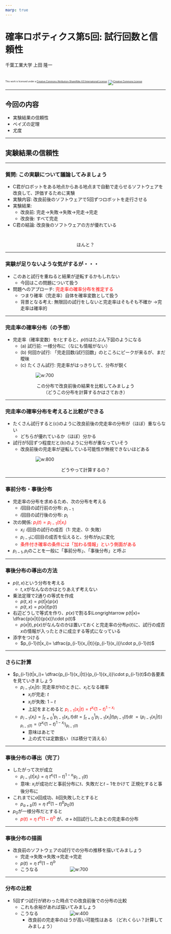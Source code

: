 ```yaml
---
marp: true
---
```


<!-- footer: 確率ロボティクス第5回 -->

# 確率ロボティクス第5回: 試行回数と信頼性

千葉工業大学 上田 隆一

<br />

<p style="font-size:50%">
This work is licensed under a <a rel="license" href="http://creativecommons.org/licenses/by-sa/4.0/">Creative Commons Attribution-ShareAlike 4.0 International License</a>.
<a rel="license" href="http://creativecommons.org/licenses/by-sa/4.0/">
<img alt="Creative Commons License" style="border-width:0" src="https://i.creativecommons.org/l/by-sa/4.0/88x31.png" /></a>
</p>

---

<!-- paginate: true -->

## 今回の内容

- 実験結果の信頼性
- ベイズの定理
- 尤度


---

## 実験結果の信頼性


---

### 質問: この実験について議論してみましょう

- C君がロボットをある地点からある地点まで自動で走らせるソフトウェアを改良して、評価するために実験
- 実験内容: 改良前後のソフトウェアで5回ずつロボットを走行させる
- 実験結果: 
    - 改良前: 完走$\rightarrow$失敗$\rightarrow$失敗$\rightarrow$完走$\rightarrow$完走
    - 改良後: すべて完走
- C君の結論: 改良後のソフトウェアの方が優れている

<center style="padding-top:2em">ほんと？</center>

---

### 実験が足りないような気がするが・・・

- このあと試行を重ねると結果が逆転するかもしれない
    - 今回はこの問題について扱う
- 問題へのアプローチ: <span style="color:red">完走率の確率分布を推定する</span>
    - つまり確率（完走率）自体を確率変数として扱う
    - 背景となる考え: 無限回の試行をしないと完走率はそもそも不確か
    $\rightarrow$完走率は確率的

---

### 完走率の確率分布（の予想）

- 完走率（確率変数）を$t$とすると、$p(t)$はたぶん下図のようになる
    - (a) 試行前: 一様分布に（なにも情報がない）
    - (b) 何回か試行: 「完走回数/試行回数」のところにピークが来るが、まだ曖昧
    - (c) たくさん試行: 完走率がはっきりして、分布が鋭く

$\qquad\qquad\qquad$![w:700](./figs/prob_t.png)

<center>この分布で改良前後の結果を比較してみましょう
<br />（どうこの分布を計算するかはさておき）</center>

---

### 完走率の確率分布を考えると比較ができる

- たくさん試行すると(c)のように改良前後の完走率の分布が（ほぼ）重ならない
    - どちらが優れているか（ほぼ）分かる
- 試行が5回ずつ程度だと(b)のように分布が重なっていそう
    - 改良前後の完走率が逆転している可能性が無視できないほどある

$\qquad\qquad\qquad$![w:800](./figs/prob_t_compare.png)

<center>どうやって計算するの？</center>

---

### 事前分布・事後分布

- 完走率の分布を求めるため、次の分布を考える
    - $i$回目の試行前の分布: $p_{i-1}$
    - $i$回目の試行後の分布: $p_{i}$
- 次の関係: <span style="color:red">$p_i(t) = p_{i-1}(t | x_i)$</span>
    - $x_i$: $i$回目の試行の成否（1: 完走、0: 失敗）
    - $p_{i-1}$に$i$回目の成否を伝えると、分布が$p_i$に変化
    - <span style="color:red">条件付き確率の条件には「加わる情報」という側面がある</span>
- $p_{i-1}, p_i$のことを一般に「事前分布」、「事後分布」と呼ぶ

---

### 事後分布の導出の方法

- $p(t, x)$という分布を考える
    - $t, x$がなんなのかはとりあえず考えない
- 乗法定理で2通りの等式を作成
    - $p(t, x) = p(t|x)p(x)$
    - $p(t, x) = p(x|t)p(t)$
- 右辺どうしで等式を作り、$p(x)$で割る$\Longrightarrow p(t|x)= \dfrac{p(x|t)}{p(x)}\cdot p(t)$
    - $p(x|t), p(x)$がなんなのかは置いておくと完走率の分布$p(t)$に、試行の成否$x$の情報が入ったときに成立する等式になっている
- 添字をつける
    - $p_{i-1}(t|x_i)= \dfrac{p_{i-1}(x_i|t)}{p_{i-1}(x_i)}\cdot p_{i-1}(t)$

---

### さらに計算

- $p_{i-1}(t|x_i)= \dfrac{p_{i-1}(x_i|t)}{p_{i-1}(x_i)}\cdot p_{i-1}(t)$の各要素を見ていきましょう
    - $p_{i-1}(x_i|t)$: 完走率が$t$のときに、$x_i$となる確率
        - $x_i$が完走: $t$
        - $x_i$が失敗: $1-t$
        - 上記をまとめると <span style="color:red">$p_{i-1}(x_i|t) = t^{x_i}(1-t)^{1-x_i}$</span>
    - $p_{i-1}(x_i) = \int_{t=0}^1 p_{i-1}(x_i,t)\text{d}t= \int_{t=0}^1 p_{i-1}(x_i|t)p_{i-1}(t)\text{d}t$
    $=\langle p_{i-1}(x_i|t) \rangle_{p_{i-1}(t)}=\langle t^{x_i}(1-t)^{1-x_i} \rangle_{p_{i-1}(t)}$
        - 意味はあとで
        - 上の式では定数扱い（$t$は積分で消える）

---

### 事後分布の導出（完了）

- したがって次が成立
    - $p_{i-1}(t|x_i)= \eta \ t^{x_i}(1-t)^{1-x_i} p_{i-1}(t)$
    - 意味: $x_i$が成功だと事前分布に$t$、失敗だと$t-1$をかけて
    正規化すると事後分布に
- これまでに$a$回成功、$b$回失敗したとすると
    - $p_{a+b}(t) = \eta \ t^a (1-t)^b p_0(t)$
- $p_0$が一様分布だとすると
    - <span style="color:red">$p(t) = \eta \ t^a (1-t)^b$</span> が、$a+b$回試行したあとの完走率の分布

---

### 事後分布の描画

- 改良前のソフトウェアの試行での分布の推移を描いてみましょう
    - 完走$\rightarrow$失敗$\rightarrow$失敗$\rightarrow$完走$\rightarrow$完走
    - $p(t) = \eta \ t^a (1-t)^b$
    * こうなる
    $\qquad\qquad\qquad$![w:700](./figs/post_prob.png)

---

### 分布の比較

- 5回ずつ試行が終わった時点での改良前後での分布の比較
    - これも余裕があれば描いてみましょう
    * こうなる
    $\qquad\qquad\qquad$![w:400](./figs/prob_comp.png)
        - 改良前の完走率のほうが高い可能性はある
        （どれくらい？計算してみましょう）
